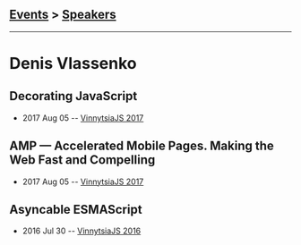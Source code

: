 ## [Events](../README.md) > [Speakers](../speakers.md)
---

# Denis Vlassenko

## Decorating JavaScript
- 2017 Aug 05 -- [VinnytsiaJS 2017](https://www.youtube.com/watch?v=I9O25eXZGh4)    
## AMP — Accelerated Mobile Pages. Making the Web Fast and Compelling
- 2017 Aug 05 -- [VinnytsiaJS 2017](https://www.youtube.com/watch?v=GDN2j3vHtJI)    
## Asyncable ESMAScript
- 2016 Jul 30 -- [VinnytsiaJS 2016](https://www.youtube.com/watch?v=ocaV1zZZcAs)    
